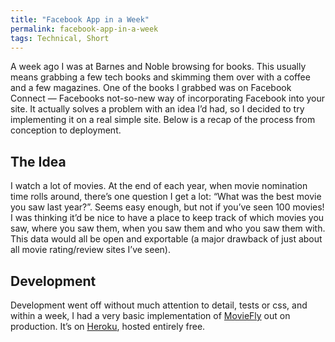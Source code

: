 ```yaml
---
title: "Facebook App in a Week"
permalink: facebook-app-in-a-week
tags: Technical, Short
---
```


A week ago I was at Barnes and Noble browsing for books. This usually means grabbing a few tech books and skimming them over with a coffee and a few magazines. One of the books I grabbed was on Facebook Connect — Facebooks not-so-new way of incorporating Facebook into your site. It actually solves a problem with an idea I’d had, so I decided to try implementing it on a real simple site. Below is a recap of the process from conception to deployment.

The Idea
--------

I watch a lot of movies. At the end of each year, when movie nomination time rolls around, there’s one question I get a lot: “What was the best movie you saw last year?”. Seems easy enough, but not if you’ve seen 100 movies! I was thinking it’d be nice to have a place to keep track of which movies you saw, where you saw them, when you saw them and who you saw them with. This data would all be open and exportable (a major drawback of just about all movie rating/review sites I’ve seen).

Development
-----------

Development went off without much attention to detail, tests or css, and within a week, I had a very basic implementation of [MovieFly](http://moviefly.org) out on production. It’s on [Heroku](http://heroku.com), hosted entirely free.
